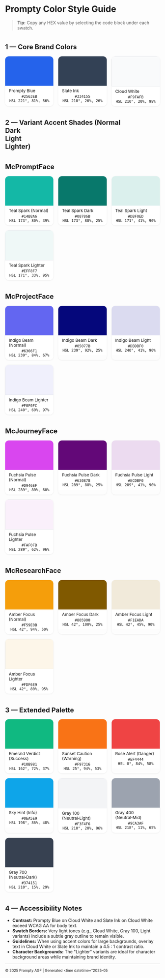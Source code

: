 # Prompty Color Style Guide

> **Tip:** Copy any HEX value by selecting the code block under each swatch.

<style>
  /* Simple responsive grid for swatches */
  .palette-grid {
    display: grid;
    gap: 1rem;
    grid-template-columns: repeat(auto-fill, minmax(150px, 1fr));
    margin-top: 1rem;
  }
  .swatch {
    border-radius: 0.75rem;
    overflow: hidden;
    box-shadow: 0 1px 4px rgba(0,0,0,0.08);
    transition: transform .15s ease;
  }
  .swatch:hover { transform: translateY(-4px); }
  .swatch-color { height: 96px; width: 100%; }
  .swatch-meta { padding: .5rem .75rem; font-size: .85rem; background: #fff; }
  .swatch-meta code { font-size: .75rem; display: block; margin-top: .25rem; text-align: center }
  h2 { margin-top: 2.5rem; font-size: 1.35rem; }
</style>

## 1 — Core Brand Colors

<div class="palette-grid">
  <div class="swatch">
    <div class="swatch-color" style="background:#2563EB;"></div>
    <div class="swatch-meta">Prompty Blue<br><code>#2563EB<br>HSL 221°, 81%, 56%</code></div>
  </div>
  <div class="swatch">
    <div class="swatch-color" style="background:#334155;"></div>
    <div class="swatch-meta">Slate Ink<br><code>#334155<br>HSL 210°, 26%, 26%</code></div>
  </div>
  <div class="swatch">
    <div class="swatch-color" style="background:#F9FAFB; border:1px solid #E5E7EB;"></div>
    <div class="swatch-meta">Cloud White<br><code>#F9FAFB<br>HSL 210°, 20%, 98%</code></div>
  </div>
</div>

## 2 — Variant Accent Shades (Normal<br>Dark<br>Light<br>Lighter)

<h2>McPromptFace</h2>
<div class="palette-grid">
  <div class="swatch">
    <div class="swatch-color" style="background:#14B8A6;"></div>
    <div class="swatch-meta">Teal Spark (Normal)<br><code>#14B8A6<br>HSL 173°, 80%, 39%</code></div>
  </div>
  <div class="swatch">
    <div class="swatch-color" style="background:#08786B;"></div>
    <div class="swatch-meta">Teal Spark Dark<br><code>#08786B<br>HSL 173°, 88%, 25%</code></div>
  </div>
  <div class="swatch">
    <div class="swatch-color" style="background:#DBF0ED;"></div>
    <div class="swatch-meta">Teal Spark Light<br><code>#DBF0ED<br>HSL 171°, 41%, 90%</code></div>
  </div>
  <div class="swatch">
    <div class="swatch-color" style="background:#EFF8F7; border:1px solid #E5E7EB;"></div>
    <div class="swatch-meta">Teal Spark Lighter<br><code>#EFF8F7<br>HSL 171°, 33%, 95%</code></div>
  </div>
</div>

<h2>McProjectFace</h2>
<div class="palette-grid">
  <div class="swatch">
    <div class="swatch-color" style="background:#6366F1;"></div>
    <div class="swatch-meta">Indigo Beam (Normal)<br><code>#6366F1<br>HSL 239°, 84%, 67%</code></div>
  </div>
  <div class="swatch">
    <div class="swatch-color" style="background:#05077B;"></div>
    <div class="swatch-meta">Indigo Beam Dark<br><code>#05077B<br>HSL 239°, 92%, 25%</code></div>
  </div>
  <div class="swatch">
    <div class="swatch-color" style="background:#DBDBF0;"></div>
    <div class="swatch-meta">Indigo Beam Light<br><code>#DBDBF0<br>HSL 240°, 41%, 90%</code></div>
  </div>
  <div class="swatch">
    <div class="swatch-color" style="background:#F0F0FC; border:1px solid #E5E7EB;"></div>
    <div class="swatch-meta">Indigo Beam Lighter<br><code>#F0F0FC<br>HSL 240°, 60%, 97%</code></div>
  </div>
</div>

<h2>McJourneyFace</h2>
<div class="palette-grid">
  <div class="swatch">
    <div class="swatch-color" style="background:#D946EF;"></div>
    <div class="swatch-meta">Fuchsia Pulse (Normal)<br><code>#D946EF<br>HSL 289°, 80%, 60%</code></div>
  </div>
  <div class="swatch">
    <div class="swatch-color" style="background:#630878;"></div>
    <div class="swatch-meta">Fuchsia Pulse Dark<br><code>#630878<br>HSL 289°, 88%, 25%</code></div>
  </div>
  <div class="swatch">
    <div class="swatch-color" style="background:#ECDBF0;"></div>
    <div class="swatch-meta">Fuchsia Pulse Light<br><code>#ECDBF0<br>HSL 289°, 41%, 90%</code></div>
  </div>
  <div class="swatch">
    <div class="swatch-color" style="background:#FAF0FB; border:1px solid #E5E7EB;"></div>
    <div class="swatch-meta">Fuchsia Pulse Lighter<br><code>#FAF0FB<br>HSL 289°, 62%, 96%</code></div>
  </div>
</div>

<h2>McResearchFace</h2>
<div class="palette-grid">
  <div class="swatch">
    <div class="swatch-color" style="background:#F59E0B;"></div>
    <div class="swatch-meta">Amber Focus (Normal)<br><code>#F59E0B<br>HSL 42°, 94%, 50%</code></div>
  </div>
  <div class="swatch">
    <div class="swatch-color" style="background:#805900;"></div>
    <div class="swatch-meta">Amber Focus Dark<br><code>#805900<br>HSL 42°, 100%, 25%</code></div>
  </div>
  <div class="swatch">
    <div class="swatch-color" style="background:#F1EADA;"></div>
    <div class="swatch-meta">Amber Focus Light<br><code>#F1EADA<br>HSL 42°, 45%, 90%</code></div>
  </div>
  <div class="swatch">
    <div class="swatch-color" style="background:#FDF6E9; border:1px solid #E5E7EB;"></div>
    <div class="swatch-meta">Amber Focus Lighter<br><code>#FDF6E9<br>HSL 42°, 80%, 95%</code></div>
  </div>
</div>

## 3 — Extended Palette

<div class="palette-grid">
  <div class="swatch">
    <div class="swatch-color" style="background:#10B981;"></div>
    <div class="swatch-meta">Emerald Verdict (Success)<br><code>#10B981<br>HSL 162°, 72%, 37%</code></div>
  </div>
  <div class="swatch">
    <div class="swatch-color" style="background:#F97316;"></div>
    <div class="swatch-meta">Sunset Caution (Warning)<br><code>#F97316<br>HSL 25°, 94%, 53%</code></div>
  </div>
  <div class="swatch">
    <div class="swatch-color" style="background:#EF4444;"></div>
    <div class="swatch-meta">Rose Alert (Danger)<br><code>#EF4444<br>HSL 0°, 84%, 58%</code></div>
  </div>
  <div class="swatch">
    <div class="swatch-color" style="background:#0EA5E9;"></div>
    <div class="swatch-meta">Sky Hint (Info)<br><code>#0EA5E9<br>HSL 198°, 86%, 48%</code></div>
  </div>
  <div class="swatch">
    <div class="swatch-color" style="background:#F3F4F6; border:1px solid #E5E7EB;"></div>
    <div class="swatch-meta">Gray 100 (Neutral‑Light)<br><code>#F3F4F6<br>HSL 210°, 20%, 96%</code></div>
  </div>
  <div class="swatch">
    <div class="swatch-color" style="background:#9CA3AF;"></div>
    <div class="swatch-meta">Gray 400 (Neutral‑Mid)<br><code>#9CA3AF<br>HSL 218°, 11%, 65%</code></div>
  </div>
  <div class="swatch">
    <div class="swatch-color" style="background:#374151;"></div>
    <div class="swatch-meta">Gray 700 (Neutral‑Dark)<br><code>#374151<br>HSL 210°, 15%, 29%</code></div>
  </div>
</div>

## 4 — Accessibility Notes

* **Contrast:** Prompty Blue on Cloud White and Slate Ink on Cloud White exceed WCAG AA for body text.
* **Swatch Borders:** Very light tones (e.g., Cloud White, Gray 100, Light variants) include a subtle gray outline to remain visible.
* **Guidelines:** When using accent colors for large backgrounds, overlay text in Cloud White or Slate Ink to maintain a 4.5 : 1 contrast ratio.
* **Character Backgrounds:** The "Lighter" variants are ideal for character background areas while maintaining brand identity.

---

<small>© 2025 Prompty AGF  |  Generated <time datetime="2025-05
